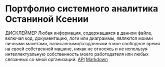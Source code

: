 # Портфолио системного аналитика Останиной Ксении
ДИСКЛЕЙМЕР Любая информация, содержащаяся в данном файле, включая код, документацию, логи или диаграммы, являются моими личными макетами, написанными/созданными в мое свободное время на своей собственной машине, никак не относясь и не используя интеллектуальную собственность моего работодателя или любых связанных со мной организаций.
[API](https://github.com/XeniyaOst/Portfolio/tree/main/API)
[Markdown](https://github.com/XeniyaOst/Portfolio/tree/main/Markdown)
